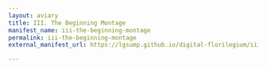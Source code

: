 ```yaml
---
layout: aviary
title: III. The Beginning Montage
manifest_name: iii-the-beginning-montage
permalink: iii-the-beginning-montage
external_manifest_url: https://lgsump.github.io/digital-florilegium/iii-the-beginning-montage/manifest.json

---
```

<!-- Add an essay or interpretive material below this line,
using HTML or markdown.  Do not modify this file above this line -->
